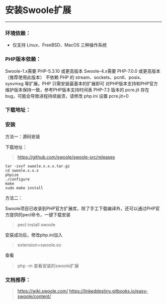 ﻿# 安装Swoole扩展



---

### 环境依赖：
- 仅支持 Linux、FreeBSD、MacOS 三种操作系统


### PHP版本依赖：
Swoole-1.x需要 PHP-5.3.10 或更高版本
Swoole-4.x需要 PHP-7.0.0 或更高版本（推荐使用此版本）
不依赖 PHP 的 stream、sockets、pcntl、posix、sysvmsg 等扩展。PHP 只需安装最基本的扩展即可
对PHP版本支持和PHP官方维护版本保持一致，参考PHP版本支持时间表
PHP-7.3 版本的 pcre.jit 存在 bug，可能会导致进程持续崩溃，请修改 php.ini 设置 pcre.jit=0

### 下载地址：



### 安装

方法一：源码安装

下载地址：
> https://github.com/swoole/swoole-src/releases

```
tar -zxvf swoole.x.x.x.tar.gz
cd swoole.x.x.x
phpize 
./configure
make 
sudo make install
```

方法二：

Swoole项目已收录到PHP官方扩展库，除了手工下载编译外，还可以通过PHP官方提供的pecl命令，一键下载安装

> pecl install swoole

安装成功后，修改php.ini加入

> extension=swoole.so


查看

> php -m  查看安装的swoole扩展


### 文档推荐：

> https://wiki.swoole.com/
> https://linkeddestiny.gitbooks.io/easy-swoole/content/







